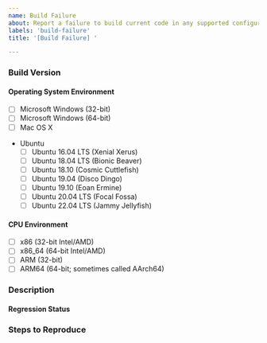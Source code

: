 ```yaml
---
name: Build Failure
about: Report a failure to build current code in any supported configuration.
labels: 'build-failure'
title: '[Build Failure] '

---
```

<!--
Use this template if the code in main fails to build for you.  If your problem happens at runtime, please use the issue template `Runtime Crash` or the issue template `Runtime Bug`, as appropriate.

Please use a descriptive title. Include in the title the _first_ error message. Attach your buildlog if possible.
-->

### Build Version
<!--
If you fetched the source from Git, state the Git commit you used, preferably as the full 40-digit commit hash.  Please do **not** say "HEAD", "current", or similar relative references.  
The meaning of relative references can change as contributors publish new code.  The 40-digit commit hash will not change.
-->

#### Operating System Environment
<!--
State what host platform (Microsoft Windows, Mac OS X, or Linux) you tried.  If you tried multiple, list all of them.
-->
* [ ] Microsoft Windows (32-bit)
* [ ] Microsoft Windows (64-bit)
* [ ] Mac OS X
<!--
* For Linux, give the name of the distribution. Add versions as needed.
-->
* Ubuntu
  * [ ] Ubuntu 16.04 LTS (Xenial Xerus)
  * [ ] Ubuntu 18.04 LTS (Bionic Beaver)
  * [ ] Ubuntu 18.10 (Cosmic Cuttlefish)
  * [ ] Ubuntu 19.04 (Disco Dingo)
  * [ ] Ubuntu 19.10 (Eoan Ermine)
  * [ ] Ubuntu 20.04 LTS (Focal Fossa)
  * [ ] Ubuntu 22.04 LTS (Jammy Jellyfish)

#### CPU Environment
<!--
Indicate which CPU families were targeted.  Some bugs are only visible on certain architectures, since other architectures hide the consequences of the mistake.
If unsure, omit this section.  Generally, if you are on an architecture that requires special consideration, you will know your architecture.
-->
* [ ] x86 (32-bit Intel/AMD)
* [ ] x86\_64 (64-bit Intel/AMD)
* [ ] ARM (32-bit)
* [ ] ARM64 (64-bit; sometimes called AArch64)

### Description
<!--
Describe the issue here.
-->

#### Regression Status
<!--
What is the oldest Git commit known to present the problem?  What is the newest Git commit known not to present the problem?
-->

### Steps to Reproduce
<!--
If you performed build steps outside of the build steps listed in the README.md file, please list them here.
-->
